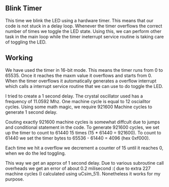 ## Blink Timer

This time we blink the LED using a hardware timer. This means that our code is
not stuck in a delay loop. Whenever the timer overflows the correct number of
times we toggle the LED state. Using this, we can perform other task in the main
loop while the timer ineterrupt service routine is taking care of toggling the
LED.

## Working
We have used the timer in 16-bit mode. This means the timer runs from 0 to
65535. Once it reaches the maxm value it overflows and starts from 0. When the
timer overflows it automatically generates a overflow interrupt which calls a
interrupt service routine that we can use to do toggle the LED.

I tried to create a 1 second delay. The crystal oscillator used has a frequency
of 11.0592 Mhz. One machine cycle is equal to 12 oscialltor cycles. Using some
math magic, we require 921600 Machine cycles to generate 1 second delay.

Couting exactly 921600 machine cycles is somewhat diffcult due to jumps and
conditional statement in the code. To generate 921600 cycles, we set up the
timer to count to 61440 15 times (15 * 61440 = 921600). To count to 61440 we set
the timer bytes to 65536 - 61440 = 4096 (hex 0xf000).

Each time we hit a overflow we decrement a counter of 15 until it reaches 0,
when we do the led toggling.

This way we get an approx of 1 second delay. Due to various subroutine call
overheads we get an error of about 0.2 milisecond :( due to extra 227 machine
cycles (I calculated using uCsim_51). Nonetheless it works for my purpose.
